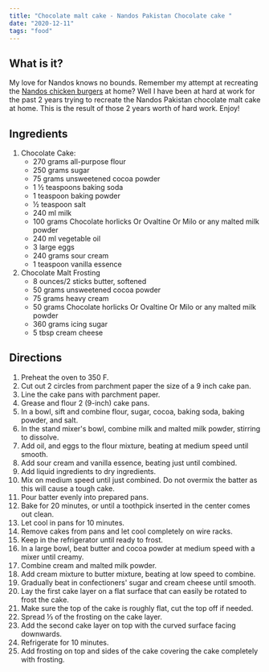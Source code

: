 ```yaml
---
title: "Chocolate malt cake - Nandos Pakistan Chocolate cake "
date: "2020-12-11"
tags: "food"
---
```


## What is it?
My love for Nandos knows no bounds. Remember my attempt at recreating the [Nandos chicken burgers](/peri-chicken.md) at home? Well I have been at hard at work for the past 2 years trying to recreate the Nandos Pakistan chocolate malt cake at home. This is the result of those 2 years worth of hard work. Enjoy!

<amp-img src="/cake-slice.jpg"
    width="3024"
    height="4032"  
    layout="intrinsic">
</amp-img>

## Ingredients
1. Chocolate Cake:
    - 270 grams all-purpose flour
    - 250 grams sugar
    - 75 grams unsweetened cocoa powder
    - 1 ½ teaspoons baking soda
    - 1 teaspoon baking powder
    - ½ teaspoon salt
    - 240 ml milk
    - 100 grams Chocolate horlicks Or Ovaltine Or Milo or any malted milk powder
    - 240 ml vegetable oil
    - 3 large eggs
    - 240 grams sour cream
    - 1 teaspoon vanilla essence
1. Chocolate Malt Frosting
    - 8 ounces/2 sticks butter, softened
    - 50 grams unsweetened cocoa powder
    - 75 grams heavy cream
    - 50 grams Chocolate horlicks Or Ovaltine Or Milo or any malted milk powder
    - 360 grams icing sugar
    - 5 tbsp cream cheese

## Directions
1. Preheat the oven to 350 F.
1. Cut out 2 circles from parchment paper the size of a 9 inch cake pan.
1. Line the cake pans with parchment paper.
1. Grease and flour 2 (9-inch) cake pans.
1. In a bowl, sift and combine flour, sugar, cocoa, baking soda, baking powder, and salt.
1. In the stand mixer's bowl, combine milk and malted milk powder, stirring to dissolve. 
1. Add oil, and eggs to the flour mixture, beating at medium speed until smooth. 
1. Add sour cream and vanilla essence, beating just until combined. 
1. Add liquid ingredients to dry ingredients.
1. Mix on medium speed until just combined. Do not overmix the batter as this will cause a tough cake.
1. Pour batter evenly into prepared pans.
1. Bake for 20 minutes, or until a toothpick inserted in the center comes out clean. 
1. Let cool in pans for 10 minutes. 
1. Remove cakes from pans and let cool completely on wire racks.
1. Keep in the refrigerator until ready to frost.
1. In a large bowl, beat butter and cocoa powder at medium speed with a mixer until creamy.
1. Combine cream and malted milk powder.
1. Add cream mixture to butter mixture, beating at low speed to combine. 
1. Gradually beat in confectioners' sugar and cream cheese until smooth.
1. Lay the first cake layer on a flat surface that can easily be rotated to frost the cake. 
1. Make sure the top of the cake is roughly flat, cut the top off if needed.
1. Spread ⅓ of the frosting on the cake layer.
1. Add the second cake layer on top with the curved surface facing downwards.
1. Refrigerate for 10 minutes.
1. Add frosting on top and sides of the cake covering the cake completely with frosting.

<amp-img src="/cut-cake.jpg"
    width="3024"
    height="4032"  
    layout="intrinsic">
</amp-img>
